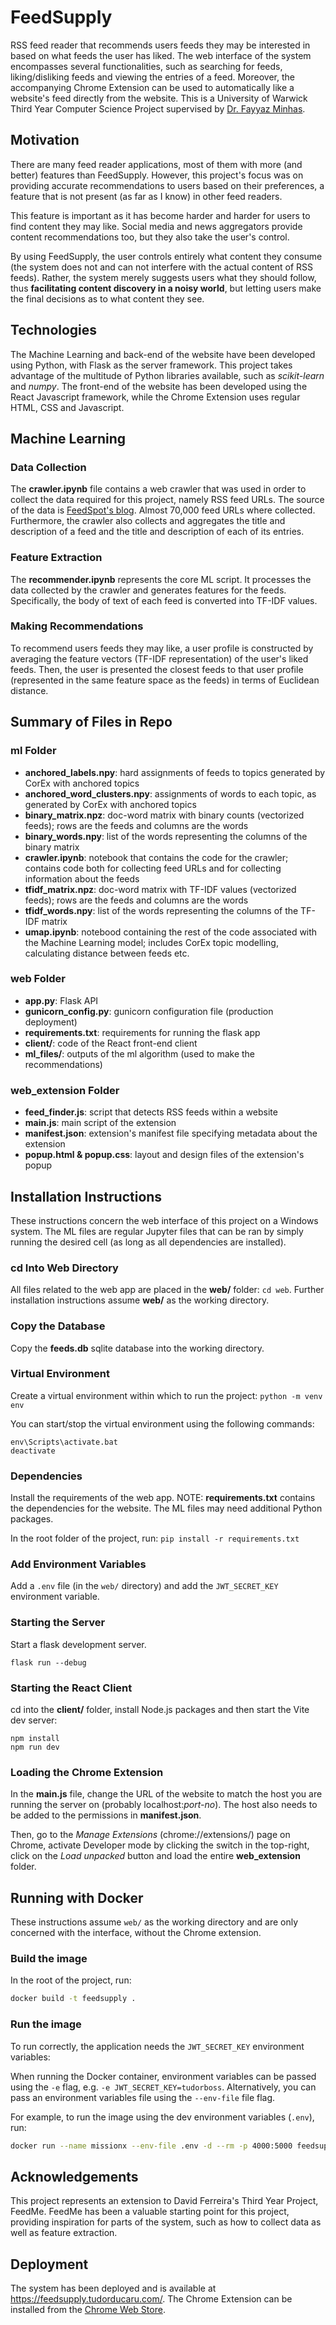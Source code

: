 # FeedSupply

RSS feed reader that recommends users feeds they may be interested in based on what feeds the user has liked. The web interface of the system encompasses several functionalities, such as searching for feeds, liking/disliking feeds and viewing the entries of a feed. Moreover, the accompanying Chrome Extension can be used to automatically like a website's feed directly from the website. This is a University of Warwick Third Year Computer Science Project supervised by [Dr. Fayyaz Minhas](https://warwick.ac.uk/fac/sci/dcs/people/fayyaz_minhas/).

## Motivation

There are many feed reader applications, most of them with more (and better) features than FeedSupply. However, this project's focus was on providing accurate recommendations to users based on their preferences, a feature that is not present (as far as I know) in other feed readers.

This feature is important as it has become harder and harder for users to find content they may like. Social media and news aggregators provide content recommendations too, but they also take the user's control. 

By using FeedSupply, the user controls entirely what content they consume (the system does not and can not interfere with the actual content of RSS feeds). Rather, the system merely suggests users what they should follow, thus **facilitating content discovery in a noisy world**, but letting users make the final decisions as to what content they see.

## Technologies

The Machine Learning and back-end of the website have been developed using Python, with Flask as the server framework. This project takes advantage of the multitude of Python libraries available, such as *scikit-learn* and *numpy*. The front-end of the website has been developed using the React Javascript framework, while the Chrome Extension uses regular HTML, CSS and Javascript.

## Machine Learning

### Data Collection 

The **crawler.ipynb** file contains a web crawler that was used in order to collect the data required for this project, namely RSS feed URLs. The source of the data is [FeedSpot's blog](https://blog.feedspot.com/uk_rss_feeds/). Almost 70,000 feed URLs where collected. Furthermore, the crawler also collects and aggregates the title and description of a feed and the title and description of each of its entries.

### Feature Extraction

The **recommender.ipynb** represents the core ML script. It processes the data collected by the crawler and generates features for the feeds. Specifically, the body of text of each feed is converted into TF-IDF values.

### Making Recommendations

To recommend users feeds they may like, a user profile is constructed by averaging the feature vectors (TF-IDF representation) of the user's liked feeds. Then, the user is presented the closest feeds to that user profile (represented in the same feature space as the feeds) in terms of Euclidean distance.

## Summary of Files in Repo

### ml Folder

- **anchored_labels.npy**: hard assignments of feeds to topics generated by CorEx with anchored topics
- **anchored_word_clusters.npy**: assignments of words to each topic, as generated by CorEx with anchored topics
- **binary_matrix.npz**: doc-word matrix with binary counts (vectorized feeds); rows are the feeds and columns are the words
- **binary_words.npy**: list of the words representing the columns of the binary matrix
- **crawler.ipynb**: notebook that contains the code for the crawler; contains code both for collecting feed URLs and for collecting information about the feeds
- **tfidf_matrix.npz**: doc-word matrix with TF-IDF values (vectorized feeds); rows are the feeds and columns are the words
- **tfidf_words.npy**: list of the words representing the columns of the TF-IDF matrix
- **umap.ipynb**: notebood containing the rest of the code associated with the Machine Learning model; includes CorEx topic modelling, calculating distance between feeds etc.

### web Folder

- **app.py**: Flask API
- **gunicorn_config.py**: gunicorn configuration file (production deployment)
- **requirements.txt**: requirements for running the flask app
- **client/**: code of the React front-end client
- **ml_files/**: outputs of the ml algorithm (used to make the recommendations)

### web_extension Folder

- **feed_finder.js**: script that detects RSS feeds within a website
- **main.js**: main script of the extension
- **manifest.json**: extension's manifest file specifying metadata about the extension
- **popup.html & popup.css**: layout and design files of the extension's popup

## Installation Instructions

These instructions concern the web interface of this project on a Windows system. The ML files are regular Jupyter files that can be ran by simply running the desired cell (as long as all dependencies are installed).

### cd Into Web Directory

All files related to the web app are placed in the **web/** folder: `cd web`. Further installation instructions assume **web/** as the working directory.

### Copy the Database

Copy the **feeds.db** sqlite database into the working directory.

### Virtual Environment

Create a virtual environment within which to run the project: `python -m venv env`

You can start/stop the virtual environment using the following commands:
```
env\Scripts\activate.bat
deactivate
```

### Dependencies

Install the requirements of the web app. NOTE: **requirements.txt** contains the dependencies for the website. The ML files may need additional Python packages.

In the root folder of the project, run: `pip install -r requirements.txt`

### Add Environment Variables

Add a `.env` file (in the `web/` directory) and add the `JWT_SECRET_KEY` environment variable.

### Starting the Server

Start a flask development server.

```
flask run --debug
```

### Starting the React Client

cd into the **client/** folder, install Node.js packages and then start the Vite dev server:
```
npm install
npm run dev
```

### Loading the Chrome Extension

In the **main.js** file, change the URL of the website to match the host you are running the server on (probably localhost:*port-no*). The host also needs to be added to the permissions in **manifest.json**.

Then, go to the *Manage Extensions* (chrome://extensions/) page on Chrome, activate Developer mode by clicking the switch in the top-right, click on the *Load unpacked* button and load the entire **web_extension** folder.

## Running with Docker

These instructions assume `web/` as the working directory and are only concerned with the interface, without the Chrome extension.

### Build the image

In the root of the project, run:

```bash
docker build -t feedsupply .
```

### Run the image

To run correctly, the application needs the `JWT_SECRET_KEY` environment variables:

When running the Docker container, environment variables can be passed using the `-e` flag, e.g. `-e JWT_SECRET_KEY=tudorboss`. Alternatively, you can pass an environment variables file using the `--env-file` file flag.

For example, to run the image using the dev environment variables (`.env`), run:

```bash
docker run --name missionx --env-file .env -d --rm -p 4000:5000 feedsupply
```

## Acknowledgements

This project represents an extension to David Ferreira's Third Year Project, FeedMe. FeedMe has been a valuable starting point for this project, providing inspiration for parts of the system, such as how to collect data as well as feature extraction.

## Deployment

The system has been deployed and is available at https://feedsupply.tudorducaru.com/.
The Chrome Extension can be installed from the [Chrome Web Store](https://chrome.google.com/webstore/detail/feedsupply-assistant/lhmjggdmmikaoeplnfhbbbalcdclcfhb).



